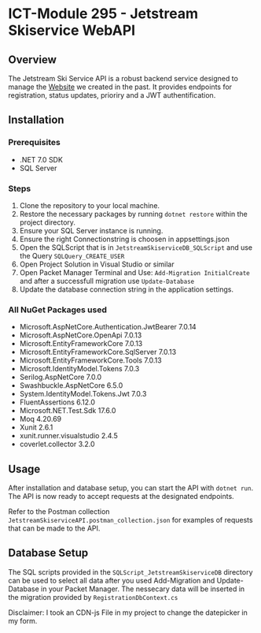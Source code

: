 # ICT-Module 295 - Jetstream Skiservice WebAPI

## Overview
The Jetstream Ski Service API is a robust backend service designed to manage the [Website](https://github.com/mahgoe/ICT_Modul294_Praxisarbeit) we created in the past. It provides endpoints for registration, status updates, prioriry and a JWT authentification.

## Installation

### Prerequisites
- .NET 7.0 SDK
- SQL Server

### Steps
1. Clone the repository to your local machine.
2. Restore the necessary packages by running `dotnet restore` within the project directory.
3. Ensure your SQL Server instance is running.
4. Ensure the right Connectionstring is choosen in appsettings.json
5. Open the SQLScript that is in `JetstreamSkiserviceDB_SQLScript` and use the Query `SQLQuery_CREATE_USER`
6. Open Project Solution in Visual Studio or similar
7. Open Packet Manager Terminal and Use: `Add-Migration InitialCreate` and after a successfull migration use `Update-Database`
9. Update the database connection string in the application settings.

### All NuGet Packages used

- Microsoft.AspNetCore.Authentication.JwtBearer 7.0.14
- Microsoft.AspNetCore.OpenApi 7.0.13
- Microsoft.EntityFrameworkCore 7.0.13
- Microsoft.EntityFrameworkCore.SqlServer 7.0.13
- Microsoft.EntityFrameworkCore.Tools 7.0.13
- Microsoft.IdentityModel.Tokens 7.0.3
- Serilog.AspNetCore 7.0.0
- Swashbuckle.AspNetCore 6.5.0
- System.IdentityModel.Tokens.Jwt 7.0.3
- FluentAssertions 6.12.0
- Microsoft.NET.Test.Sdk 17.6.0
- Moq 4.20.69
- Xunit 2.6.1
- xunit.runner.visualstudio 2.4.5
- coverlet.collector 3.2.0

## Usage
After installation and database setup, you can start the API with `dotnet run`. The API is now ready to accept requests at the designated endpoints.

Refer to the Postman collection `JetstreamSkiserviceAPI.postman_collection.json` for examples of requests that can be made to the API.

## Database Setup
The SQL scripts provided in the `SQLScript_JetstreamSkiserviceDB` directory can be used to select all data after you used Add-Migration and Update-Database in your Packet Manager. The nessecary data will be inserted in the migration provided by `RegistrationDbContext.cs`

Disclaimer: I took an CDN-js File in my project to change the datepicker in my form.
